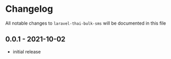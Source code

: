 # Changelog

All notable changes to `laravel-thai-bulk-sms` will be documented in this file

## 0.0.1 - 2021-10-02

- initial release
